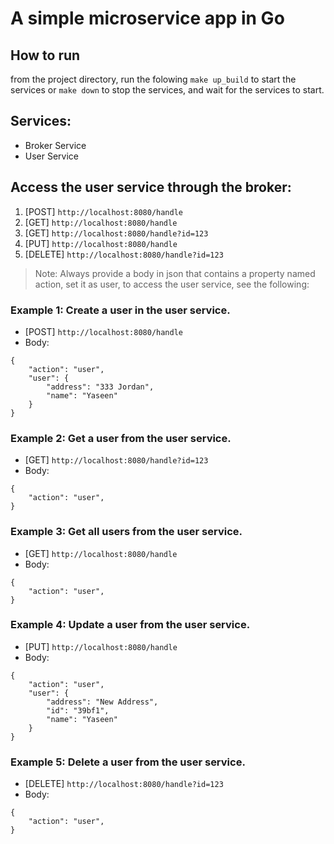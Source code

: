 # A simple microservice app in Go


## How to run
from the project directory, run the folowing
`make up_build` to start the services or `make down` to stop the services, and wait for the services to start.

## Services:
* Broker Service
* User Service

## Access the user service through the broker:
1. [POST] `http://localhost:8080/handle`
1. [GET] `http://localhost:8080/handle`
1. [GET] `http://localhost:8080/handle?id=123`
1. [PUT] `http://localhost:8080/handle`
1. [DELETE] `http://localhost:8080/handle?id=123`

> Note: Always provide a body in json that contains a property named action, set it as user, to access the user service, see the following:

### **Example 1:** Create a user in the user service.
* [POST] `http://localhost:8080/handle`
* Body:
```
{
    "action": "user",
    "user": {
        "address": "333 Jordan",
        "name": "Yaseen"
    }
}
```

### **Example 2:** Get a user from the user service.
* [GET] `http://localhost:8080/handle?id=123`
* Body:
```
{
    "action": "user",
}
```

### **Example 3:** Get all users from the user service.
* [GET] `http://localhost:8080/handle`
* Body:
```
{
    "action": "user",
}
```

### **Example 4:** Update a user from the user service.
* [PUT] `http://localhost:8080/handle`
* Body:
```
{
    "action": "user",
    "user": {
        "address": "New Address",
        "id": "39bf1",
        "name": "Yaseen"
    }
}
```

### **Example 5:** Delete a user from the user service.
* [DELETE] `http://localhost:8080/handle?id=123`
* Body:
```
{
    "action": "user",
}
```
